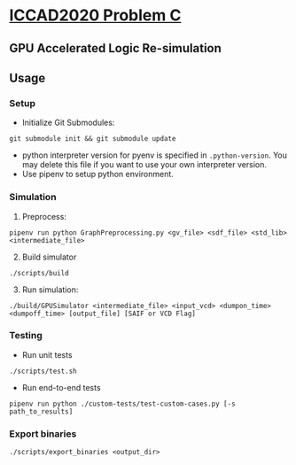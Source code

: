 # [ICCAD2020 Problem C](http://iccad-contest.org/2020/problems.html)
## GPU Accelerated Logic Re-simulation

## Usage

### Setup
* Initialize Git Submodules:
```
git submodule init && git submodule update
``` 
* python interpreter version for pyenv is specified in `.python-version`.
You may delete this file if you want to use your own interpreter version. 
* Use pipenv to setup python environment.

### Simulation
1. Preprocess:  
```
pipenv run python GraphPreprocessing.py <gv_file> <sdf_file> <std_lib> <intermediate_file>
```

2. Build simulator  
```
./scripts/build
```

3. Run simulation:  
```
./build/GPUSimulator <intermediate_file> <input_vcd> <dumpon_time> <dumpoff_time> [output_file] [SAIF or VCD Flag]
```

### Testing
* Run unit tests  
```
./scripts/test.sh
```

* Run end-to-end tests    
```
pipenv run python ./custom-tests/test-custom-cases.py [-s path_to_results]
```

### Export binaries
```
./scripts/export_binaries <output_dir>
```
